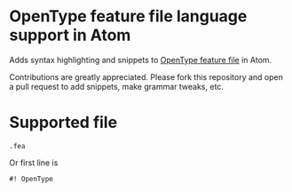 # OpenType feature file language support in Atom

Adds syntax highlighting and snippets to [OpenType feature file](http://www.adobe.com/devnet/opentype/afdko/topic_feature_file_syntax.html) in Atom.

Contributions are greatly appreciated. Please fork this repository and open a
pull request to add snippets, make grammar tweaks, etc.

# Supported file

```
.fea
```

Or first line is

```
#! OpenType
```
